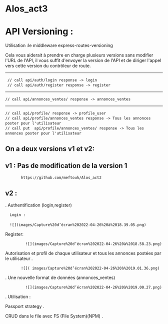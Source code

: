 # Alos_act3

# API Versioning :

Utilisation  :le middleware express-routes-versioning

Cela vous aiderait à prendre en charge plusieurs versions sans modifier l'URL de l'API, il vous suffit d'envoyer la version de l'API et de diriger l'appel vers cette version du contrôleur de route.

----------------------------------------


     // call api/auth/login response -> login 
     // call api/auth/register response -> register
----------------------------------------

    // call api/annonces_ventes/ response -> annonces_ventes
----------------------------------------

    // call api/profile/ response -> profile_user
    // call api/profile/annonces_ventes response -> Tous les annonces poster pour l'utilisateur
    // call put  api/profile/annonces_ventes/ response -> Tous les annonces poster pour l'utilisateur



## On a deux versions v1 et v2:

## v1 :        Pas de modification de la version 1

           https://github.com/meftouh/Alos_act2

## v2 : 
    
  . Authentification (login,register) 
  
      Login :
      
      ![](images/Capture%20d’écran%202022-04-26%20à%2018.39.05.png)

   Register:
   
             ![](images/Capture%20d’écran%202022-04-26%20à%2018.58.23.png)

   
  Autorisation et  profil de chaque utilisateur et tous les annonces postées par le utilisateur . 
  
           ![]( images/Capture%20d’écran%202022-04-26%20à%2019.01.36.png)


  . Une nouvelle format de données (annonces_ventes)
  
             ![](images/Capture%20d’écran%202022-04-26%20à%2019.00.27.png)

  
  .  Utilisation : 
   
   Passport strategy .
  
   CRUD dans le file avec  FS (File System)(NPM)  .
  
